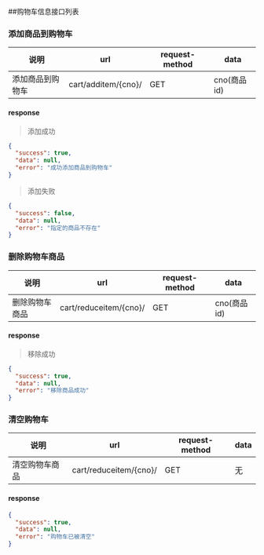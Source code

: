 ##购物车信息接口列表
### 添加商品到购物车
说明 | url   |   request-method  |  data 
---|----|--------------------|--------| 
添加商品到购物车|cart/additem/{cno}/    |    GET |  cno(商品id)  | 

#### response
> 添加成功
```json
{
  "success": true,
  "data": null,
  "error": "成功添加商品到购物车"
}
```  
> 添加失败
```json
{
  "success": false,
  "data": null,
  "error": "指定的商品不存在"
}
```

### 删除购物车商品
说明 | url   |   request-method  |  data 
---|----|--------------------|--------| 
删除购物车商品|cart/reduceitem/{cno}/    |    GET |  cno(商品id)  |

#### response
> 移除成功
```json
{
  "success": true,
  "data": null,
  "error": "移除商品成功"
}
```

### 清空购物车
说明 | url   |   request-method  |  data 
---|----|--------------------|--------| 
清空购物车商品|cart/reduceitem/{cno}/    |    GET |  无  |

#### response
```json
{
  "success": true,
  "data": null,
  "error": "购物车已被清空"
}
```